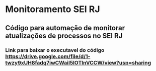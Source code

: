 # Monitoramento SEI RJ
## Código para automação de monitorar atualizações de processos no SEI RJ
### Link para baixar o executavel do código https://drive.google.com/file/d/1-twzy9xUH8fadq7iwCWaiI5lOTlnVCCW/view?usp=sharing
